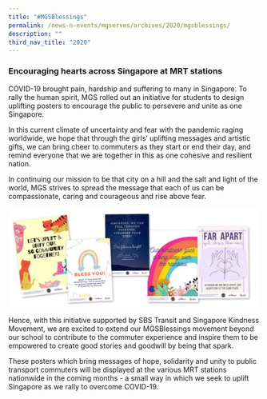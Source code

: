 ```yaml
---
title: "#MGSBlessings"
permalink: /news-n-events/mgserves/archives/2020/mgsblessings/
description: ""
third_nav_title: "2020"
---
```

### Encouraging hearts across Singapore at MRT stations

COVID-19 brought pain, hardship and suffering to many in Singapore. To rally the human spirit, MGS rolled out an initiative for students to design uplifting posters to encourage the public to persevere and unite as one Singapore.   

In this current climate of uncertainty and fear with the pandemic raging worldwide, we hope that through the girls’ uplifting messages and artistic gifts, we can bring cheer to commuters as they start or end their day, and remind everyone that we are together in this as one cohesive and resilient nation.

In continuing our mission to be that city on a hill and the salt and light of the world, MGS strives to spread the message that each of us can be compassionate, caring and courageous and rise above fear.

![](/images/Mgserves/200707%20mgblessings%20posters.jpg)

Hence, with this initiative supported by SBS Transit and Singapore Kindness Movement, we are excited to extend our MGSBlessings movement beyond our school to contribute to the commuter experience and inspire them to be empowered to create good stories and goodwill by being that spark.

These posters which bring messages of hope, solidarity and unity to public transport commuters will be displayed at the various MRT stations nationwide in the coming months - a small way in which we seek to uplift Singapore as we rally to overcome COVID-19.